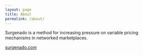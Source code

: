 ```yaml
---
layout: page
title: About
permalink: /about/
---
```


Surgenado is a method for increasing pressure on variable pricing mechanisms in networked marketplaces.

[surgenado.com](http://www.surgenado.com/)
